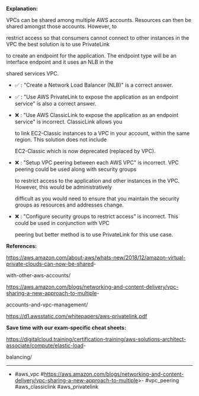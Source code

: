 **Explanation:**

VPCs can be shared among multiple AWS accounts. Resources can then be shared amongst those accounts. However, to

restrict access so that consumers cannot connect to other instances in the VPC the best solution is to use PrivateLink

to create an endpoint for the application. The endpoint type will be an interface endpoint and it uses an NLB in the

shared services VPC.

- ✅ :  "Create a Network Load Balancer (NLB)" is a correct answer.

- ✅ :  "Use AWS PrivateLink to expose the application as an endpoint service" is also a correct answer.

- ❌ :  "Use AWS ClassicLink to expose the application as an endpoint service" is incorrect. ClassicLink allows you

  to link EC2-Classic instances to a VPC in your account, within the same region. This solution does not include

  EC2-Classic which is now deprecated (replaced by VPC).

- ❌ :  "Setup VPC peering between each AWS VPC" is incorrect. VPC peering could be used along with security groups

  to restrict access to the application and other instances in the VPC. However, this would be administratively

  difficult as you would need to ensure that you maintain the security groups as resources and addresses change.

- ❌ :  "Configure security groups to restrict access" is incorrect. This could be used in conjunction with VPC

  peering but better method is to use PrivateLink for this use case.

**References:**

<https://aws.amazon.com/about-aws/whats-new/2018/12/amazon-virtual-private-clouds-can-now-be-shared>-

with-other-aws-accounts/

<https://aws.amazon.com/blogs/networking-and-content-delivery/vpc-sharing-a-new-approach-to-multiple>-

accounts-and-vpc-management/

<https://d1.awsstatic.com/whitepapers/aws-privatelink.pdf>

**Save time with our exam-specific cheat sheets:**

<https://digitalcloud.training/certification-training/aws-solutions-architect-associate/compute/elastic-load>-

balancing/

----

- #aws_vpc #<https://aws.amazon.com/blogs/networking-and-content-delivery/vpc-sharing-a-new-approach-to-multiple>>- #vpc_peering #aws_classiclink #aws_privatelink
